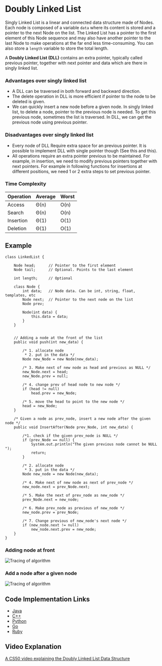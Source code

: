 # Doubly Linked List

Singly Linked List is a linear and connected data structure made of Nodes. Each node is composed of a variable `data` where its content is stored and a pointer to the next Node on the list. The Linked List has a pointer to the first element of this Node sequence and may also have another pointer to the last Node to make operations at the far end less time-consuming. You can also store a `length` variable to store the total length.

A **Doubly Linked List (DLL)** contains an extra pointer, typically called previous pointer, together with next pointer and data which are there in singly linked list.

### Advantages over singly linked list

- A DLL can be traversed in both forward and backward direction.
- The delete operation in DLL is more efficient if pointer to the node to be deleted is given.
- We can quickly insert a new node before a given node. In singly linked list, to delete a node, pointer to the previous node is needed. To get this previous node, sometimes the list is traversed. In DLL, we can get the previous node using previous pointer.

### Disadvantages over singly linked list

- Every node of DLL Require extra space for an previous pointer. It is possible to implement DLL with single pointer though (See this and this).
- All operations require an extra pointer previous to be maintained. For example, in insertion, we need to modify previous pointers together with next pointers. For example in following functions for insertions at different positions, we need 1 or 2 extra steps to set previous pointer.

### Time Complexity

<table><thead><tr class="header"><th>Operation</th><th>Average</th><th>Worst</th></tr></thead><tbody><tr class="odd"><td>Access</td><td>Θ(n)</td><td>O(n)</td></tr><tr class="even"><td>Search</td><td>Θ(n)</td><td>O(n)</td></tr><tr class="odd"><td>Insertion</td><td>Θ(1)</td><td>O(1)</td></tr><tr class="even"><td>Deletion</td><td>Θ(1)</td><td>O(1)</td></tr></tbody></table>

## Example

    class LinkedList {

        Node head;      // Pointer to the first element
        Node tail;      // Optional. Points to the last element

        int length;     // Optional

        class Node {
            int data;   // Node data. Can be int, string, float, templates, etc
            Node next;  // Pointer to the next node on the list
            Node prev;

            Node(int data) {
                this.data = data;
            }
        }


        // Adding a node at the front of the list
        public void push(int new_data) {

            /* 1. allocate node
             * 2. put in the data */
            Node new_Node = new Node(new_data);

            /* 3. Make next of new node as head and previous as NULL */
            new_Node.next = head;
            new_Node.prev = null;

            /* 4. change prev of head node to new node */
            if (head != null)
                head.prev = new_Node;

            /* 5. move the head to point to the new node */
            head = new_Node;
        }

        /* Given a node as prev_node, insert a new node after the given node */
        public void InsertAfter(Node prev_Node, int new_data) {

            /*1. check if the given prev_node is NULL */
            if (prev_Node == null) {
                System.out.println("The given previous node cannot be NULL ");
                return;
            }

            /* 2. allocate node
             * 3. put in the data */
            Node new_node = new Node(new_data);

            /* 4. Make next of new node as next of prev_node */
            new_node.next = prev_Node.next;

            /* 5. Make the next of prev_node as new_node */
            prev_Node.next = new_node;

            /* 6. Make prev_node as previous of new_node */
            new_node.prev = prev_Node;

            /* 7. Change previous of new_node's next node */
            if (new_node.next != null)
                new_node.next.prev = new_node;
        }
    }

### Adding node at front

![Tracing of algorithm](https://www.geeksforgeeks.org/wp-content/uploads/gq/2014/03/DLL_add_front1.png)

### Add a node after a given node

![Tracing of algorithm](https://www.geeksforgeeks.org/wp-content/uploads/gq/2014/03/DLL_add_middle1.png)

## Code Implementation Links

- [Java](https://github.com/TheAlgorithms/Java/blob/master/DataStructures/Lists/DoublyLinkedList.java)
- [C++](https://github.com/TheAlgorithms/C-Plus-Plus/blob/master/Data%20Structure/Doubly%20Linked%20List.cpp)
- [Python](https://github.com/TheAlgorithms/Python/blob/master/data_structures/linked_list/doubly_linked_list.py)
- [Go](https://github.com/TheAlgorithms/Go/blob/master/data-structures/linked-list/double-linkedlist.go)
- [Ruby](https://github.com/TheAlgorithms/Ruby/blob/master/data_structures/linked_lists/double_list.rb)

## Video Explanation

[A CS50 video explaining the Doubly Linked List Data Structure](https://www.youtube.com/watch?v=FHMPswJDCvU)
